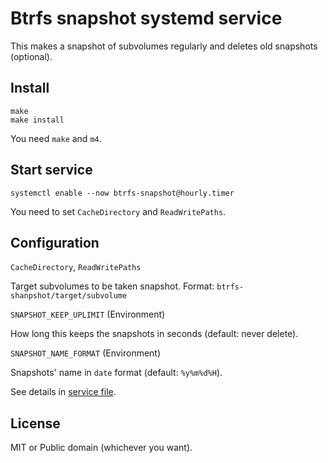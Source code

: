 Btrfs snapshot systemd service
====================================

This makes a snapshot of subvolumes regularly and deletes old snapshots (optional).

Install
-----------

```
make
make install
```

You need `make` and `m4`.

Start service
---------------

```
systemctl enable --now btrfs-snapshot@hourly.timer
```

You need to set `CacheDirectory` and `ReadWritePaths`.

Configuration
---------------

`CacheDirectory`, `ReadWritePaths`

  Target subvolumes to be taken snapshot.
  Format: `btrfs-shanpshot/target/subvolume`

`SNAPSHOT_KEEP_UPLIMIT` (Environment)
 
  How long this keeps the snapshots in seconds (default: never delete).
 
`SNAPSHOT_NAME_FORMAT` (Environment)

  Snapshots' name in `date` format (default: `%y%m%d%H`).

See details in [service file](btrfs-snapshot-hourly.service.in).

License
----------------

MIT or Public domain (whichever you want).

